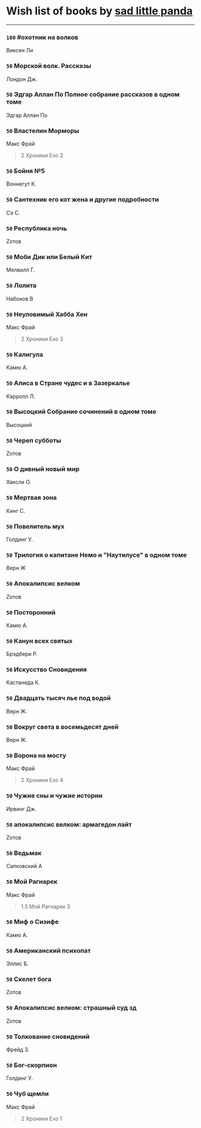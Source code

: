 # Wish list of books by [sad little panda](https://www.facebook.com/app_scoped_user_id/1882525281990290/)
---

### `100` #охотник на волков
Виксен Ли

### `50` Морской волк. Рассказы
Лондон Дж.

### `50` Эдгар Аллан По Полное собрание рассказов в одном томе
Эдгар Аллан По

### `50` Властелин Морморы
Макс Фрай
> 2 Хроники Ехо 2

### `50` Бойня №5
Воннегут К.

### `50` Сантехник его кот жена и другие подробности
Сэ С.

### `50` Республика ночь
Zотов

### `50` Моби Дик или Белый Кит
Мелвилл Г.

### `50` Лолита
Набоков В

### `50` Неуловимый Хабба Хен
Макс Фрай
> 2 Хроники Ехо 3

### `50` Калигула
Камю А.

### `50` Алиса в Стране чудес и в Зазеркалье
Кэрролл Л.

### `50` Высоцкий Собрание сочинений в одном томе
Высоцкий

### `50` Череп субботы
Zотов

### `50` О дивный новый мир
Хаксли О.

### `50` Мертвая зона
Кинг С.

### `50` Повелитель мух
Голдинг У.

### `50` Трилогия о капитане Немо и "Наутилусе" в одном томе
Верн Ж

### `50` Апокалипсис велком
Zотов

### `50` Посторонний
Камю А.

### `50` Канун всех святых
Брэдбери Р.

### `50` Искусство Сновидения
Кастанеда К.

### `50` Двадцать тысяч лье под водой
Верн Ж.

### `50` Вокруг света в восемьдесят дней
Верн Ж.

### `50` Ворона на мосту
Макс Фрай
> 2 Хроники Ехо 4

### `50` Чужие сны и чужие истории
Ирвинг Дж.

### `50` апокалипсис велком: армагедон лайт
Zотов

### `50` Ведьмак
Сапковский А

### `50` Мой Рагнарек
Макс Фрай
> 1.5 Мой Рагнарек 3

### `50` Миф о Сизифе
Камю А.

### `50` Американский психопат
Эллис Б.

### `50` Скелет бога
Zотов

### `50` Апокалипсис велком: страшный суд зд
Zотов

### `50` Толкование сновидений
Фрейд З.

### `50` Бог-скорпион
Голдинг У.

### `50` Чуб щемли
Макс Фрай
> 2 Хроники Ехо 1

